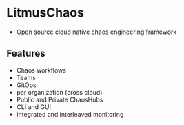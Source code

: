 # LitmusChaos

* Open source cloud native chaos engineering framework

## Features

* Chaos workflows
* Teams
* GitOps
* per organization (cross cloud)
* Public and Private ChaosHubs
* CLI and GUI
* integrated and interleaved monitoring 